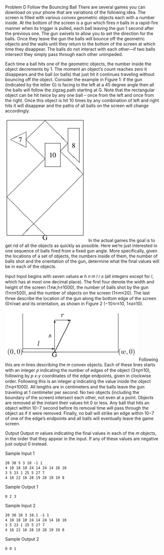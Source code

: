 Problem D
Follow the Bouncing Ball
There are several games you can download on your phone that are variations of the following idea. The screen is filled with various convex geometric objects each with a number inside. At the bottom of the screen is a gun which fires 𝑛 balls in a rapid-fire manner when its trigger is pulled, each ball leaving the gun 1 second after the previous one. The gun swivels to allow you to set the direction for the balls. Once they leave the gun the balls will bounce off the geometric objects and the walls until they return to the bottom of the screen at which time they disappear. The balls do not interact with each other—if two balls intersect they simply pass through each other unimpeded.

Each time a ball hits one of the geometric objects, the number inside the object decrements by 1. The moment an object’s count reaches zero it disappears and the ball (or balls) that just hit it continues traveling without bouncing off the object. Consider the example in Figure 1: if the gun (indicated by the letter G) is facing to the left at a 45 degree angle then all the balls will follow the zigzag path starting at G. Note that the rectangular object can be hit twice by any one ball – once from the left and once from the right. Once this object is hit 10 times by any combination of left and right hits it will disappear and the paths of all balls on the screen will change accordingly.

![Figure 1: Sample Input 1.](img-0001.png)
In the actual games the goal is to get rid of all the objects as quickly as possible. Here we’re just interested in one sequence of balls fired from a fixed gun angle. More specifically, given the locations of a set of objects, the numbers inside of them, the number of balls shot and the orientation of the gun, determine what the final values will be in each of the objects.

Input
Input begins with seven values 𝑤 ℎ 𝑛 𝑚 𝑙 𝑟 𝑠 (all integers except for 𝑙, which has at most one decimal place). The first four denote the width and height of the screen (1≤𝑤,ℎ≤1000), the number of balls shot by the gun (1≤𝑛≤500), and the number of objects on the screen (1≤𝑚≤20). The last three describe the location of the gun along the bottom edge of the screen (0≤𝑙≤𝑤) and its orientation, as shown in Figure 2 (−10≤𝑟≤10, 1≤𝑠≤10).

![Figure 2: Gun location and orientation.](img-0002.png)
Following this are 𝑚 lines describing the 𝑚 convex objects. Each of these lines starts with an integer 𝑝 indicating the number of edges of the object (3≤𝑝≤10), following by 𝑝 𝑥-𝑦 coordinates of the edge endpoints, given in clockwise order. Following this is an integer 𝑞 indicating the value inside the object (1≤𝑞≤1000). All lengths are in centimeters and the balls leave the gun traveling at 1 centimeter per second. No two objects (including the boundary of the screen) intersect each other, not even at a point. Objects are removed at the instant their values hit 0 or less. Any ball that hits an object within 10−7 second before its removal time will pass through the object as if it were removed. Finally, no ball will strike an edge within 10−7 of one of the edge’s endpoints and all balls will eventually leave the game screen.

Output
Output 𝑚 values indicating the final values in each of the 𝑚 objects, in the order that they appear in the input. If any of these values are negative just output 0 instead.


Sample Input 1	

    20 30 5 3 10 -1 1
    4 10 18 10 24 14 24 14 18 10
    3 5 23 1 25 5 27 7
    4 16 22 16 28 19 28 19 19 8

Sample Output 1

    0 2 3

Sample Input 2	

    20 30 10 3 10.1 -1 1
    4 10 18 10 24 14 24 14 18 10
    3 5 23 1 25 5 27 7
    4 16 22 16 28 19 28 19 19 8

Sample Output 2

    0 0 1
